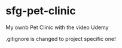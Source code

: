 # sfg-pet-clinic

My ownb Pet Clinic with the video Udemy

.gitignore is changed to project specific one!
